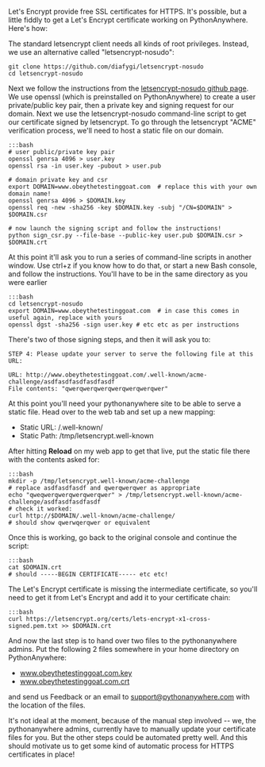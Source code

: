 <!--
.. title: Let's Encrypt
.. slug: LetsEncrypt 
.. date: 2016-03-24
.. tags:
.. category:
.. link:
.. description:
.. type: text
-->

Let's Encrypt provide free SSL certificates for HTTPS. It's possible, but a
little fiddly to get a Let's Encrypt certificate working on PythonAnywhere.
Here's how:

The standard letsencrypt client needs all kinds of root privileges.  Instead,
we use an alternative called "letsencrypt-nosudo":

    git clone https://github.com/diafygi/letsencrypt-nosudo
    cd letsencrypt-nosudo

Next we follow the instructions from the [letsencrypt-nosudo github page](https://github.com/diafygi/letsencrypt-nosudo).
We use openssl (which is
preinstalled on PythonAnywhere) to create a user private/public key pair, then
a private key and signing request for our domain.  Next we use the
letsencrypt-nosudo command-line script to get our certificate signed by
letsencrypt.  To go through the letsencrypt "ACME" verification process, we'll
need to host a static file on our domain.

    :::bash
    # user public/private key pair
    openssl genrsa 4096 > user.key
    openssl rsa -in user.key -pubout > user.pub
    
    # domain private key and csr
    export DOMAIN=www.obeythetestinggoat.com  # replace this with your own domain name!
    openssl genrsa 4096 > $DOMAIN.key
    openssl req -new -sha256 -key $DOMAIN.key -subj "/CN=$DOMAIN" > $DOMAIN.csr
    
    # now launch the signing script and follow the instructions!
    python sign_csr.py --file-base --public-key user.pub $DOMAIN.csr > $DOMAIN.crt

At this point it'll ask you to run a series of command-line scripts in another
window.  Use ctrl+z if you know how to do that, or start a new Bash console,
and follow the instructions.  You'll have to be in the same directory as you
were earlier

    :::bash
    cd letsencrypt-nosudo
    export DOMAIN=www.obeythetestinggoat.com  # in case this comes in useful again, replace with yours
    openssl dgst -sha256 -sign user.key # etc etc as per instructions

There's two of those signing steps, and then it will ask you to:

    STEP 4: Please update your server to serve the following file at this URL:
    
    URL: http://www.obeythetestinggoat.com/.well-known/acme-challenge/asdfasdfasdfasdfasdf
    File contents: "qwerqwerqwerqwerqwerqwerqwer"

At this point you'll need your pythonanywhere site to be able to serve a static
file.  Head over to the web tab and set up a new mapping:

* Static URL: /.well-known/
* Static Path: /tmp/letsencrypt.well-known

After hitting **Reload** on my web app to get that live, put the
static file there with the contents asked for:

    :::bash
    mkdir -p /tmp/letsencrypt.well-known/acme-challenge
    # replace asdfasdfasdf and qwerqwerqwer as appropriate
    echo "qweqwerqwerqwerqwerqwer" > /tmp/letsencrypt.well-known/acme-challenge/asdfasdfasdfasdf
    # check it worked:
    curl http://$DOMAIN/.well-known/acme-challenge/
    # should show qwerwqerqwer or equivalent

Once this is working, go back to the original console and continue the script:

    :::bash
    cat $DOMAIN.crt
    # should -----BEGIN CERTIFICATE----- etc etc!


The Let's Encrypt certificate is missing the intermediate certificate, so
you'll need to get it from Let's Encrypt and add it to your certificate chain:

    :::bash
    curl https://letsencrypt.org/certs/lets-encrypt-x1-cross-signed.pem.txt >> $DOMAIN.crt

And now the last step is to hand over two files to the pythonanywhere admins.
Put the following 2 files somewhere in your home directory on PythonAnywhere:

* www.obeythetestinggoat.com.key
* www.obeythetestinggoat.com.crt

and send us Feedback or an email to support@pythonanywhere.com with the
location of the files.

It's not ideal at the moment, because of the manual step involved -- we, the
pythonanywhere admins, currently have to manually update your certificate files
for you.  But the other steps could be automated pretty well.  And this should
motivate us to get some kind of automatic process for HTTPS certificates in
place!
